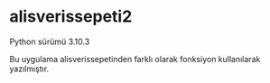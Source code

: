 # alisverissepeti2
Python sürümü 3.10.3

Bu uygulama alisverissepetinden farklı olarak fonksiyon kullanılarak yazılmıştır.
